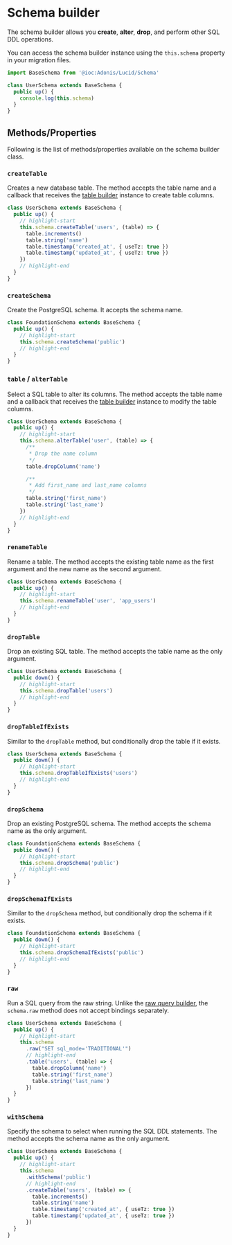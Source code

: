 # Schema builder

The schema builder allows you **create**, **alter**, **drop**, and perform other SQL DDL operations.

You can access the schema builder instance using the `this.schema` property in your migration files.

```ts
import BaseSchema from '@ioc:Adonis/Lucid/Schema'

class UserSchema extends BaseSchema {
  public up() {
    console.log(this.schema)
  }
}
```

## Methods/Properties
Following is the list of methods/properties available on the schema builder class.

### `createTable`
Creates a new database table. The method accepts the table name and a callback that receives the [table builder](./table-builder.md) instance to create table columns.

```ts
class UserSchema extends BaseSchema {
  public up() {
    // highlight-start
    this.schema.createTable('users', (table) => {
      table.increments()
      table.string('name')
      table.timestamp('created_at', { useTz: true })
      table.timestamp('updated_at', { useTz: true })
    })
    // highlight-end
  }
}
```

### `createSchema`
Create the PostgreSQL schema. It accepts the schema name.

```ts
class FoundationSchema extends BaseSchema {
  public up() {
    // highlight-start
    this.schema.createSchema('public')
    // highlight-end
  }
}
```

### `table` / `alterTable`
Select a SQL table to alter its columns. The method accepts the table name and a callback that receives the [table builder](./table-builder.md) instance to modify the table columns.

```ts
class UserSchema extends BaseSchema {
  public up() {
    // highlight-start
    this.schema.alterTable('user', (table) => {
      /**
       * Drop the name column
       */
      table.dropColumn('name')

      /**
       * Add first_name and last_name columns
       */
      table.string('first_name')
      table.string('last_name')
    })
    // highlight-end
  }
}
```

### `renameTable`
Rename a table. The method accepts the existing table name as the first argument and the new name as the second argument.

```ts
class UserSchema extends BaseSchema {
  public up() {
    // highlight-start
    this.schema.renameTable('user', 'app_users')
    // highlight-end
  }
}
```

### `dropTable`
Drop an existing SQL table. The method accepts the table name as the only argument.

```ts
class UserSchema extends BaseSchema {
  public down() {
    // highlight-start
    this.schema.dropTable('users')
    // highlight-end
  }
}
```

### `dropTableIfExists`
Similar to the `dropTable` method, but conditionally drop the table if it exists.

```ts
class UserSchema extends BaseSchema {
  public down() {
    // highlight-start
    this.schema.dropTableIfExists('users')
    // highlight-end
  }
}
```

### `dropSchema`
Drop an existing PostgreSQL schema. The method accepts the schema name as the only argument.

```ts
class FoundationSchema extends BaseSchema {
  public down() {
    // highlight-start
    this.schema.dropSchema('public')
    // highlight-end
  }
}
```

### `dropSchemaIfExists`
Similar to the `dropSchema` method, but conditionally drop the schema if it exists.

```ts
class FoundationSchema extends BaseSchema {
  public down() {
    // highlight-start
    this.schema.dropSchemaIfExists('public')
    // highlight-end
  }
}
```

### `raw`
Run a SQL query from the raw string. Unlike the [raw query builder](./raw-query-builder.md), the `schema.raw` method does not accept bindings separately.

```ts
class UserSchema extends BaseSchema {
  public up() {
    // highlight-start
    this.schema
      .raw("SET sql_mode='TRADITIONAL'")
      // highlight-end
      .table('users', (table) => {
        table.dropColumn('name')
        table.string('first_name')
        table.string('last_name')
      })
  }
}
```

### `withSchema`
Specify the schema to select when running the SQL DDL statements. The method accepts the schema name as the only argument.

```ts
class UserSchema extends BaseSchema {
  public up() {
    // highlight-start
    this.schema
      .withSchema('public')
      // highlight-end
      .createTable('users', (table) => {
        table.increments()
        table.string('name')
        table.timestamp('created_at', { useTz: true })
        table.timestamp('updated_at', { useTz: true })
      })
  }
}
```
